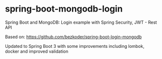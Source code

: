 # spring-boot-mongodb-login
Spring Boot and MongoDB: Login example with Spring Security, JWT - Rest API

Based on: https://github.com/bezkoder/spring-boot-login-mongodb

Updated to Spring Boot 3 with some improvements including lombok, docker and improved validation
